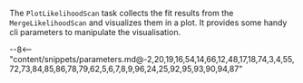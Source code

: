 The `PlotLikelihoodScan` task collects the fit results from the `MergeLikelihoodScan` and visualizes them in a plot.
It provides some handy cli parameters to manipulate the visualisation.

<div class="dhi_parameter_table">

--8<-- "content/snippets/parameters.md@-2,20,19,16,54,14,66,12,48,17,18,74,3,4,55,72,73,84,85,86,78,79,62,5,6,7,8,9,96,24,25,92,95,93,90,94,87"

</div>
